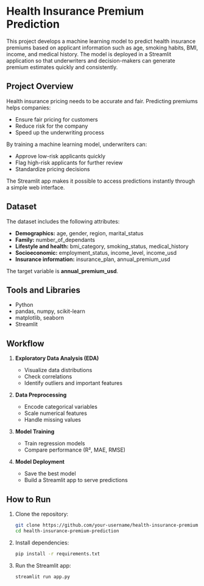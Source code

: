# Health Insurance Premium Prediction

This project develops a machine learning model to predict health insurance premiums based on applicant information such as age, smoking habits, BMI, income, and medical history. The model is deployed in a Streamlit application so that underwriters and decision-makers can generate premium estimates quickly and consistently.

## Project Overview

Health insurance pricing needs to be accurate and fair. Predicting premiums helps companies:

* Ensure fair pricing for customers
* Reduce risk for the company
* Speed up the underwriting process

By training a machine learning model, underwriters can:

* Approve low-risk applicants quickly
* Flag high-risk applicants for further review
* Standardize pricing decisions

The Streamlit app makes it possible to access predictions instantly through a simple web interface.


## Dataset

The dataset includes the following attributes:

* **Demographics:** age, gender, region, marital\_status
* **Family:** number\_of\_dependants
* **Lifestyle and health:** bmi\_category, smoking\_status, medical\_history
* **Socioeconomic:** employment\_status, income\_level, income\_usd
* **Insurance information:** insurance\_plan, annual\_premium\_usd

The target variable is **annual\_premium\_usd**.


## Tools and Libraries

* Python
* pandas, numpy, scikit-learn
* matplotlib, seaborn
* Streamlit


## Workflow

1. **Exploratory Data Analysis (EDA)**

   * Visualize data distributions
   * Check correlations
   * Identify outliers and important features

2. **Data Preprocessing**

   * Encode categorical variables
   * Scale numerical features
   * Handle missing values

3. **Model Training**

   * Train regression models
   * Compare performance (R², MAE, RMSE)

4. **Model Deployment**

   * Save the best model
   * Build a Streamlit app to serve predictions


## How to Run

1. Clone the repository:

   ```bash
   git clone https://github.com/your-username/health-insurance-premium-prediction.git
   cd health-insurance-premium-prediction
   ```

2. Install dependencies:

   ```bash
   pip install -r requirements.txt
   ```

3. Run the Streamlit app:

   ```bash
   streamlit run app.py
   ```

